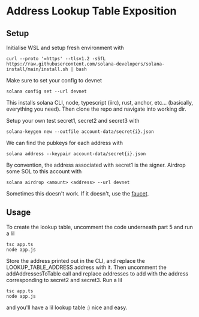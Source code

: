 # Address Lookup Table Exposition

## Setup 

Initialise WSL and setup fresh environment with 

```
curl --proto '=https' --tlsv1.2 -sSfL https://raw.githubusercontent.com/solana-developers/solana-install/main/install.sh | bash
```

Make sure to set your config to devnet

```
solana config set --url devnet
```

This installs solana CLI, node, typescript (iirc), rust, anchor, etc... (basically, everything you need). Then clone the repo and navigate into working dir. 

Setup your own test secret1, secret2 and secret3 with 

```
solana-keygen new --outfile account-data/secret{i}.json
```

We can find the pubkeys for each address with 

```
solana address --keypair account-data/secret{i}.json
```

By convention, the address associated with secret1 is the signer. Airdrop some SOL to this account with 

```
solana airdrop <amount> <address> --url devnet
```

Sometimes this doesn't work. If it doesn't, use the [faucet](https://faucet.solana.com/). 

## Usage

To create the lookup table, uncomment the code underneath part 5 and run a lil 

```
tsc app.ts 
node app.js
```

Store the address printed out in the CLI, and replace the LOOKUP_TABLE_ADDRESS address with it. Then uncomment the addAddressesToTable call and replace addresses to add with the address corresponding to secret2 and secret3. Run a lil 

```
tsc app.ts
node app.js
```

and you'll have a lil lookup table :) nice and easy. 


